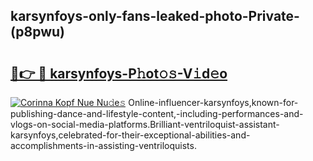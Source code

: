 ## karsynfoys-only-fans​-leaked-photo​-Private-(p8pwu)


# <h2><a href="https://mediaupload.pro?title=karsynfoys&ref=git">🔗👉 🔴 karsynfoys-P𝚑ot𝚘𝚜-V𝚒d𝚎o</a></h2>

[![Corinna Kopf Nue Nu𝚍e𝚜](https://i.imgur.com/0qMVB7G.gif)](https://mediaupload.pro?title=karsynfoys&ref=git)
Online-influencer-karsynfoys,known-for-publishing-dance-and-lifestyle-content,-including-performances-and-vlogs-on-social-media-platforms.Brilliant-ventriloquist-assistant-karsynfoys,celebrated-for-their-exceptional-abilities-and-accomplishments-in-assisting-ventriloquists.  